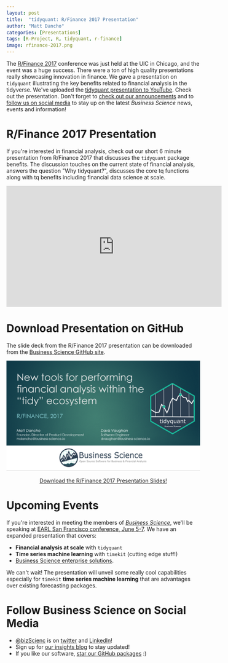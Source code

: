 ```yaml
---
layout: post
title:  "tidyquant: R/Finance 2017 Presentation"
author: "Matt Dancho"
categories: [Presentations]
tags: [R-Project, R, tidyquant, r-finance]
image: rfinance-2017.png
---
```





The [R/Finance 2017](http://www.rinfinance.com/) conference was just held at the UIC in Chicago, and the event was a huge success. There were a ton of high quality presentations really showcasing innovation in finance. We gave a presentation on `tidyquant` illustrating the key benefits related to financial analysis in the tidyverse. We've uploaded the [tidyquant presentation to YouTube](https://youtu.be/yIbgf9zasaY?list=PLo32uKohmrXtepF9JgZlA5uNt7CP-SF5k). Check out the presentation. Don't forget to [check out our announcements](#announcements) and to [follow us on social media](#social) to stay up on the latest _Business Science_ news, events and information!  

# R/Finance 2017 Presentation

If you're interested in financial analysis, check out our short 6 minute presentation from R/Finance 2017 that discusses the `tidyquant` package benefits. The discussion touches on the current state of financial analysis, answers the question "Why tidyquant?", discusses the core tq functions along with tq benefits including financial data science at scale.

<iframe width="560" height="315" align="center" src="https://www.youtube.com/embed/yIbgf9zasaY" frameborder="0" allowfullscreen></iframe>

# Download Presentation on GitHub

The slide deck from the R/Finance 2017 presentation can be downloaded from the [Business Science GitHub site](https://github.com/business-science/presentations).

![RFinance Presentation](/assets/rfinance-2017.png)

<center><a href="https://github.com/business-science/presentations">Download the R/Finance 2017 Presentation Slides!</a></center>



# Upcoming Events <a class="anchor" id="announcements"></a>

If you're interested in meeting the members of [_Business Science_](http://www.business-science.io/), we'll be speaking at [EARL San Francisco conference, June 5-7](https://earlconf.com/sanfrancisco/). We have an expanded presentation that covers:

* __Financial analysis at scale__ with `tidyquant`
* __Time series machine learning__ with `timekit` (cutting edge stuff!)
* [Business Science enterprise solutions](http://www.business-science.io/services.html). 

We can't wait! The presentation will unveil some really cool capabilities especially for `timekit` __time series machine learning__ that are advantages over existing forecasting packages.  



# Follow Business Science on Social Media <a class="anchor" id="social"></a>

* [@bizScienc](https://twitter.com/bizScienc) is on [twitter](https://twitter.com/bizScienc) and [LinkedIn](https://www.linkedin.com/company/business.science)!
* Sign up for [our insights blog](http://www.business-science.io/) to stay updated!
* If you like our software, [star our GitHub packages](https://github.com/business-science) :)


